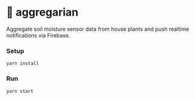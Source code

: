 # 🌱 aggregarian

Aggregate soil moisture sensor data from house plants and push realtime notifications via Firebase.

### Setup
`yarn install`

### Run
`yarn start`
